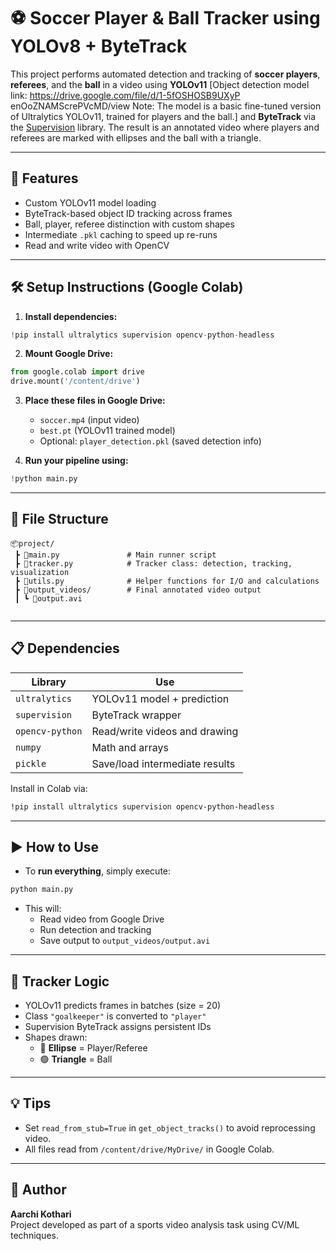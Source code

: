 # ⚽ Soccer Player & Ball Tracker using YOLOv8 + ByteTrack

This project performs automated detection and tracking of **soccer players**, **referees**, and the **ball** in a video using **YOLOv11** [Object detection model link: https://drive.google.com/file/d/1-5fOSHOSB9UXyP enOoZNAMScrePVcMD/view
Note: The model is a basic fine-tuned version of Ultralytics YOLOv11, trained for players and the ball.] and **ByteTrack** via the [Supervision](https://github.com/roboflow/supervision) library. The result is an annotated video where players and referees are marked with ellipses and the ball with a triangle.

---

## 📌 Features

- Custom YOLOv11 model loading
- ByteTrack-based object ID tracking across frames
- Ball, player, referee distinction with custom shapes
- Intermediate `.pkl` caching to speed up re-runs
- Read and write video with OpenCV

---

## 🛠️ Setup Instructions (Google Colab)

1. **Install dependencies:**
```python
!pip install ultralytics supervision opencv-python-headless
```

2. **Mount Google Drive:**
```python
from google.colab import drive
drive.mount('/content/drive')
```

3. **Place these files in Google Drive:**
   - `soccer.mp4` (input video)
   - `best.pt` (YOLOv11 trained model)
   - Optional: `player_detection.pkl` (saved detection info)

4. **Run your pipeline using:**
```python
!python main.py
```

---

## 📂 File Structure

```
📦project/
 ┣ 📄main.py               # Main runner script
 ┣ 📄tracker.py            # Tracker class: detection, tracking, visualization
 ┣ 📄utils.py              # Helper functions for I/O and calculations
 ┣ 📁output_videos/        # Final annotated video output
 ┃ ┗ 📄output.avi
 
```

---

## 📋 Dependencies

| Library        | Use                          |
|----------------|-------------------------------|
| `ultralytics`  | YOLOv11 model + prediction     |
| `supervision`  | ByteTrack wrapper             |
| `opencv-python`| Read/write videos and drawing |
| `numpy`        | Math and arrays               |
| `pickle`       | Save/load intermediate results|

Install in Colab via:
```bash
!pip install ultralytics supervision opencv-python-headless
```

---

## ▶️ How to Use

- To **run everything**, simply execute:
```python
python main.py
```
- This will:
  - Read video from Google Drive
  - Run detection and tracking
  - Save output to `output_videos/output.avi`

---

## 🧠 Tracker Logic

- YOLOv11 predicts frames in batches (size = 20)
- Class `"goalkeeper"` is converted to `"player"`
- Supervision ByteTrack assigns persistent IDs
- Shapes drawn:
  - 🔴 **Ellipse** = Player/Referee
  - 🟢 **Triangle** = Ball

---

## 💡 Tips

- Set `read_from_stub=True` in `get_object_tracks()` to avoid reprocessing video.
- All files read from `/content/drive/MyDrive/` in Google Colab.

---

## 👤 Author

**Aarchi Kothari**  
Project developed as part of a sports video analysis task using CV/ML techniques.
